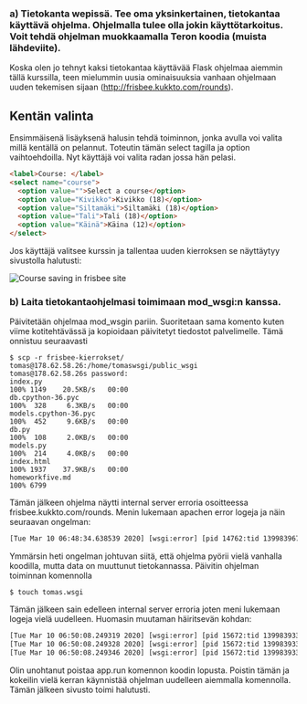 ### a) Tietokanta wepissä. Tee oma yksinkertainen, tietokantaa käyttävä ohjelma. Ohjelmalla tulee olla jokin käyttötarkoitus. Voit tehdä ohjelman muokkaamalla Teron koodia (muista lähdeviite).

Koska olen jo tehnyt kaksi tietokantaa käyttävää Flask ohjelmaa aiemmin tällä kurssilla, teen mielummin uusia ominaisuuksia vanhaan ohjelmaan uuden tekemisen sijaan (http://frisbee.kukkto.com/rounds).

## Kentän valinta

Ensimmäisenä lisäyksenä halusin tehdä toiminnon, jonka avulla voi valita millä kentällä on pelannut. Toteutin tämän select tagilla ja option vaihtoehdoilla. Nyt käyttäjä voi valita radan jossa hän pelasi.

```html
<label>Course: </label>
<select name="course">
  <option value="">Select a course</option>
  <option value="Kivikko">Kivikko (18)</option>
  <option value="Siltamäki">Siltamäki (18)</option>
  <option value="Tali">Tali (18)</option>
  <option value="Käinä">Käina (12)</option>
</select>
```

Jos käyttäjä valitsee kurssin ja tallentaa uuden kierroksen se näyttäytyy sivustolla halutusti:

![Course saving in frisbee site](${saveCourse} "Sivustolle lisättiin radan tallennus")

### b) Laita tietokantaohjelmasi toimimaan mod_wsgi:n kanssa.

Päivitetään ohjelmaa mod_wsgin pariin. Suoritetaan sama komento kuten viime kotitehtävässä ja kopioidaan päivitetyt tiedostot palvelimelle. Tämä onnistuu seuraavasti

```shell
$ scp -r frisbee-kierrokset/ tomas@178.62.58.26:/home/tomaswsgi/public_wsgi
tomas@178.62.58.26s password:
index.py                                                                                                                                                100% 1149    20.5KB/s   00:00
db.cpython-36.pyc                                                                                                                                       100%  328     6.3KB/s   00:00
models.cpython-36.pyc                                                                                                                                   100%  452     9.6KB/s   00:00
db.py                                                                                                                                                   100%  108     2.0KB/s   00:00
models.py                                                                                                                                               100%  214     4.0KB/s   00:00
index.html                                                                                                                                              100% 1937    37.9KB/s   00:00
homeworkfive.md                                                                                                                                         100% 6799
```

Tämän jälkeen ohjelma näytti internal server erroria osoitteessa frisbee.kukkto.com/rounds. Menin lukemaan apachen error logeja ja näin seuraavan ongelman:

```apache
[Tue Mar 10 06:48:34.638539 2020] [wsgi:error] [pid 14762:tid 139983967155968] [remote 84.248.213.138:36612] mongoengine.errors.FieldDoesNotExist: The fields "{'course'}" do not exist on the document "Round"
```

Ymmärsin heti ongelman johtuvan siitä, että ohjelma pyörii vielä vanhalla koodilla, mutta data on muuttunut tietokannassa. Päivitin ohjelman toiminnan komennolla

```shell
$ touch tomas.wsgi
```

Tämän jälkeen sain edelleen internal server erroria joten meni lukemaan logeja vielä uudelleen. Huomasin muutaman häiritsevän kohdan:

```apache
[Tue Mar 10 06:50:08.249319 2020] [wsgi:error] [pid 15672:tid 139983933585152] [remote 84.248.213.138:36642]     from index import app as application
[Tue Mar 10 06:50:08.249328 2020] [wsgi:error] [pid 15672:tid 139983933585152] [remote 84.248.213.138:36642]   File "/home/tomaswsgi/public_wsgi/index.py", line 47, in <module>
[Tue Mar 10 06:50:08.249346 2020] [wsgi:error] [pid 15672:tid 139983933585152] [remote 84.248.213.138:36642]     app.run(debug=True)
```

Olin unohtanut poistaa app.run komennon koodin lopusta. Poistin tämän ja kokeilin vielä kerran käynnistää ohjelman uudelleen aiemmalla komennolla. Tämän jälkeen sivusto toimi halutusti.
